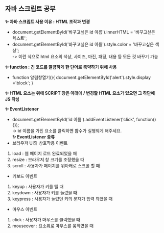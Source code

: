 ## 자바 스크립트 공부 <br>
**✨ 자바 스크립트 사용 이유 : HTML 조작과 변경** <br>
- document.getElementById('바꾸고싶은 id 이름').innerHTML = '바꾸고싶은 텍스트'; <br>
- document.getElementById('바꾸고싶은 id 이름').style.color = '바꾸고싶은 색상'; <br>
-> 이런 식으로 html 요소의 색상, 사이즈, 마진, 패딩, 내용 등 모든 것 바꾸기 가능

**✨ function : 긴 코드를 깔끔하게 한 단어로 축약하기 위해 사용** <br>
- function 알림창열기(){
			document.getElementById('alert').style.display ='block';
		}

**✨ HTML 요소는 위에 SCRIPT 창은 아래에 / 변경할 HTML 요소가 있으면 그 하단에 JS 작성**

**✨ EventListener**
- document.getElementById('id 이름').addEventListener('click', function(){}); <br>
-> id 이름을 가진 요소를 클릭하면 함수가 실행되게 해주세요. <br>
**✨ EventListener 종류** <br>
- 브라우저 UI와 상호작용 이벤트
1. load : 웹 페이지 로드 완료되었을 때
2. resize : 브라우저 창 크기를 조정했을 때
3. scroll : 사용자가 페이지를 위아래로 스크롤 할 때
- 키보드 이벤트
1. keyup : 사용자가 키를 뗄 때
2. keydown : 사용자가 키를 눌렀을 때
3. keypress : 사용자가 눌렀던 키의 문자가 입력 되었을 때
- 마우스 이벤트
1. click : 사용자가 마우스를 클릭했을 때
2. mouseover : 요소위로 마우스를 움직였을 때


